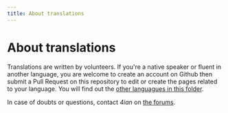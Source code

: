 ```yaml
---
title: About translations
---
```

# About translations

Translations are written by volunteers. If you're a native speaker or fluent in another language, you are welcome to create an account on Github then submit a Pull Request on this repository to edit or create the pages related to your language. You will find out the [other languagues in this folder](https://github.com/GDevelopApp/GDevelop-documentation/tree/main/docs).

In case of doubts or questions, contact *4ian* on [the forums](https://forum.gdevelop.io).